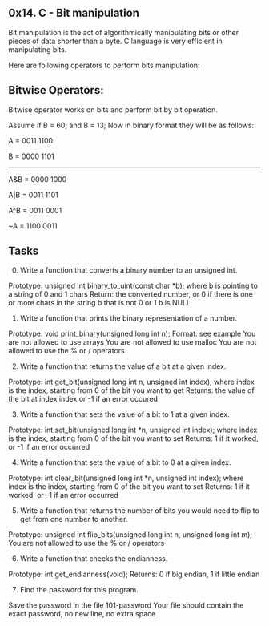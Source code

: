 ## 0x14. C - Bit manipulation
Bit manipulation is the act of algorithmically manipulating bits or other pieces of data shorter than a byte. C language is very efficient in manipulating bits.

Here are following operators to perform bits manipulation:

## Bitwise Operators:
Bitwise operator works on bits and perform bit by bit operation.

Assume if B = 60; and B = 13; Now in binary format they will be as follows:

A = 0011 1100

B = 0000 1101

-----------------

A&B = 0000 1000

A|B = 0011 1101

A^B = 0011 0001

~A  = 1100 0011

## Tasks
0. Write a function that converts a binary number to an unsigned int.

Prototype: unsigned int binary_to_uint(const char *b);
where b is pointing to a string of 0 and 1 chars
Return: the converted number, or 0 if
there is one or more chars in the string b that is not 0 or 1
b is NULL

1. Write a function that prints the binary representation of a number.

Prototype: void print_binary(unsigned long int n);
Format: see example
You are not allowed to use arrays
You are not allowed to use malloc
You are not allowed to use the % or / operators


2. Write a function that returns the value of a bit at a given index.

Prototype: int get_bit(unsigned long int n, unsigned int index);
where index is the index, starting from 0 of the bit you want to get
Returns: the value of the bit at index index or -1 if an error occured


3. Write a function that sets the value of a bit to 1 at a given index.

Prototype: int set_bit(unsigned long int *n, unsigned int index);
where index is the index, starting from 0 of the bit you want to set
Returns: 1 if it worked, or -1 if an error occurred


4. Write a function that sets the value of a bit to 0 at a given index.

Prototype: int clear_bit(unsigned long int *n, unsigned int index);
where index is the index, starting from 0 of the bit you want to set
Returns: 1 if it worked, or -1 if an error occurred

5. Write a function that returns the number of bits you would need to flip to get from one number to another.

Prototype: unsigned int flip_bits(unsigned long int n, unsigned long int m);
You are not allowed to use the % or / operators

6. Write a function that checks the endianness.

Prototype: int get_endianness(void);
Returns: 0 if big endian, 1 if little endian

7. Find the password for this program.

Save the password in the file 101-password
Your file should contain the exact password, no new line, no extra space
